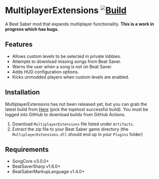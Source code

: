 # MultiplayerExtensions [![Build](https://github.com/Zingabopp/MultiplayerExtensions/workflows/Build/badge.svg?event=push)](https://github.com/Zingabopp/MultiplayerExtensions/actions?query=workflow%3ABuild)
A Beat Saber mod that expands multiplayer functionality. **This is a work in progress which has bugs.**

## Features
* Allows custom levels to be selected in private lobbies.
* Attempts to download missing songs from Beat Saver.
* Warns the user when a song is not on Beat Saver.
* Adds HUD configuration options.
* Kicks unmodded players when custom levels are enabled.

## Installation
MultiplayerExtensions has not been released yet, but you can grab the latest build from [Here](https://github.com/Zingabopp/MultiplayerExtensions/actions?query=workflow%3ABuild+branch%3Amaster) (pick the topmost successful build). You must be logged into GitHub to download builds from GitHub Actions.
1. Download `MultiplayerExtensions` file listed under `Artifacts`.
2. Extract the zip file to your Beat Saber game directory (the `MultiplayerExtensions.dll` should end up in your `Plugins` folder)

## Requirements
* SongCore v3.0.0+
* BeatSaverSharp v1.6.0+
* BeatSaberMarkupLanguage v1.4.0+
